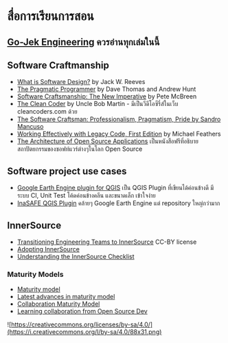 # สื่อการเรียนการสอน

## [Go-Jek Engineering](https://blog.gojekengineering.com/the-go-jek-reading-list-1088712ccc14) ควรอ่านทุกเล่มในนี้
## Software Craftmanship

* [What is Software Design?](http://user.it.uu.se/~carle/softcraft/notes/Reeve_SourceCodeIsTheDesign.pdf) by Jack W. Reeves
* [The Pragmatic Programmer](https://my.safaribooksonline.com/book/programming/9780135956977) by Dave Thomas and Andrew Hunt
* [Software Craftsmanship: The New Imperative](https://my.safaribooksonline.com/book/software-engineering-and-development/0201733862
) by Pete McBreen
* [The Clean Coder](https://my.safaribooksonline.com/book/programming/9780132542913
) by Uncle Bob Martin - มีเป็นวีดีโอซีรี่ส์ในเว็บ cleancoders.com ด้วย
* [The Software Craftsman: Professionalism, Pragmatism, Pride by Sandro Mancuso](https://my.safaribooksonline.com/book/software-engineering-and-development/9780134052625)
* [Working Effectively with Legacy Code, First Edition](https://learning.oreilly.com/library/view/working-effectively-with/0131177052/) by Michael Feathers
* [The Architecture of Open Source Applications](https://www.aosabook.org/en/index.html) เป็นหนังสือฟรีที่อธิบายสถาปัตยกรรมของซอฟท์แวร์ต่างๆในโลก Open Source

## Software project use cases
* [Google Earth Engine plugin for QGIS](https://github.com/gee-community/qgis-earthengine-plugin/) เป็น QGIS Plugin ที่เขียนได้ค่อนข้างดี มีระบบ CI, Unit Test โค้ดค่อนข้างคลีน และขนาดเล็ก เข้าใจง่าย
* [InaSAFE QGIS Plugin](https://github.com/inasafe/inasafe) คล้ายๆ Google Earth Engine แต่ repository ใหญ่กว่ามาก

## InnerSource
* [Transitioning Engineering Teams to InnerSource](https://docs.google.com/presentation/d/1p3e2JLPYKb4Vph09qhCWnqQp5tT3SUVmK6nRcb7HaQs/edit#slide=id.p) CC-BY license
* [Adopting InnerSource](https://paypal.github.io/InnerSourceCommons/assets/files/AdoptingInnerSource.pdf)
* [Understanding the InnerSource Checklist](https://innersourcecommons.org/assets/files/InnerSourceChecklist.pdf)

### Maturity Models
* [Maturity model](https://github.com/InnerSourceCommons/InnerSourcePatterns/pull/121)
* [Latest advances in maturity model](https://www.youtube.com/watch?v=U0Sdkr85IxU&list=PLPWC-trit3B8V2qtoWjUP3U2RTruoH_zT&index=15)
* [Collaboration Maturity Model](https://www.youtube.com/watch?v=l_wvFkUUGDM&list=PLPWC-trit3B8V2qtoWjUP3U2RTruoH_zT&index=18)
* [Learning collaboration from Open Source Dev](https://www.youtube.com/watch?v=nPTHCwk4t50&list=PLPWC-trit3B8V2qtoWjUP3U2RTruoH_zT&t=323)

![https://creativecommons.org/licenses/by-sa/4.0/](https://i.creativecommons.org/l/by-sa/4.0/88x31.png)

